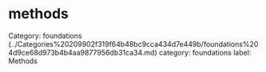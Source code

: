# methods

Category: foundations (../Categories%20209902f319f64b48bc9cca434d7e449b/foundations%204d9ce68d973b4b4aa9877956db31ca34.md)
category: foundations
label: Methods

[](methods%204783ae6cf00d424da9ec2183f6e950ce/Untitled%2001e529d82bca4c2b8beb2f945635f2c6.md)